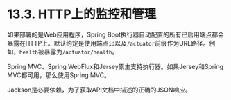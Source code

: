 # 13.3. HTTP上的监控和管理

如果部署的是Web应用程序，Spring Boot执行器自动配置的所有已启用端点都会暴露在HTTP上。默认约定是使用端点`id`以及`/actuator`前缀作为URL路径。例如，`health`被暴露为`/actuator/health`。

<univ-note type="tip">

Spring MVC、Spring WebFlux和Jersey原生支持执行器。如果Jersey和Spring MVC都可用，那么使用Spring MVC。

</univ-note>

<univ-note type="note">

Jackson是必要依赖，为了获取API文档中描述的正确的JSON响应。

</univ-note>
